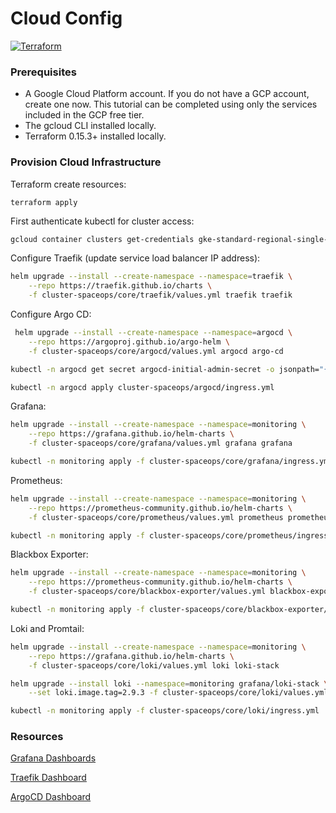 # Cloud Config

[![Terraform](https://img.shields.io/badge/terraform-633690.svg?style=for-the-badge&logo=terraform&logoColor=white)](https://developer.hashicorp.com/)

### Prerequisites

- A Google Cloud Platform account. If you do not have a GCP account, create one now. This tutorial can be completed using only the services included in the GCP free tier.
- The gcloud CLI installed locally.
- Terraform 0.15.3+ installed locally.

### Provision Cloud Infrastructure

Terraform create resources:

```
terraform apply
```

First authenticate kubectl for cluster access:

```bash
gcloud container clusters get-credentials gke-standard-regional-single-zone --region=us-west1
```

Configure Traefik (update service load balancer IP address):

```bash
helm upgrade --install --create-namespace --namespace=traefik \
    --repo https://traefik.github.io/charts \
    -f cluster-spaceops/core/traefik/values.yml traefik traefik
```

Configure Argo CD:

```bash
 helm upgrade --install --create-namespace --namespace=argocd \
    --repo https://argoproj.github.io/argo-helm \
    -f cluster-spaceops/core/argocd/values.yml argocd argo-cd

kubectl -n argocd get secret argocd-initial-admin-secret -o jsonpath="{.data.password}" | base64 -d

kubectl -n argocd apply cluster-spaceops/argocd/ingress.yml
```

Grafana:

```bash
helm upgrade --install --create-namespace --namespace=monitoring \
    --repo https://grafana.github.io/helm-charts \
    -f cluster-spaceops/core/grafana/values.yml grafana grafana

kubectl -n monitoring apply -f cluster-spaceops/core/grafana/ingress.yml
```

Prometheus:

```bash
helm upgrade --install --create-namespace --namespace=monitoring \
    --repo https://prometheus-community.github.io/helm-charts \
    -f cluster-spaceops/core/prometheus/values.yml prometheus prometheus

kubectl -n monitoring apply -f cluster-spaceops/core/prometheus/ingress.yml
```

Blackbox Exporter:

```bash
helm upgrade --install --create-namespace --namespace=monitoring \
    --repo https://prometheus-community.github.io/helm-charts \
    -f cluster-spaceops/core/blackbox-exporter/values.yml blackbox-exporter prometheus-blackbox-exporter

kubectl -n monitoring apply -f cluster-spaceops/core/blackbox-exporter/ingress.yml
```

Loki and Promtail:

```bash
helm upgrade --install --create-namespace --namespace=monitoring \
    --repo https://grafana.github.io/helm-charts \
    -f cluster-spaceops/core/loki/values.yml loki loki-stack

helm upgrade --install loki --namespace=monitoring grafana/loki-stack \
    --set loki.image.tag=2.9.3 -f cluster-spaceops/core/loki/values.yml

kubectl -n monitoring apply -f cluster-spaceops/core/loki/ingress.yml
```

### Resources

[Grafana Dashboards](https://github.com/dotdc/grafana-dashboards-kubernetes)

[Traefik Dashboard](https://grafana.com/grafana/dashboards/17346-traefik-official-standalone-dashboard/)

[ArgoCD Dashboard](https://grafana.com/grafana/dashboards/14584-argocd/)
